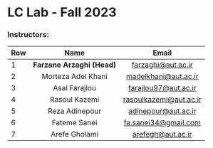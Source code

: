 # LC Lab - Fall 2023

 ### Instructors:
| Row | Name | Email |
| --- | :-:  | :-: |  
| 1 | **Farzane Arzaghi (Head)** | [farzaghi@aut.ac.ir](mailto:farzaghi@aut.ac.ir) |
| 2 | Morteza Adel Khani | [madelkhani@aut.ac.ir](mailto:madelkhani@aut.ac.ir) |
| 3 | Asal Farajlou | [farajlou97@aut.ac.ir](mailto:farajlou97@aut.ac.ir) |
| 4 | Rasoul Kazemi | [rasoulkazemi@aut.ac.ir](mailto:rasoulkazemi@aut.ac.ir) |
| 5 | Reza Adinepour | [adinepour@aut.ac.ir](mailto:adinepour@aut.ac.ir) |
| 6 | Fateme Sanei | [fa.sanei34@gmail.com](mailto:fa.sanei34@gmail.com) |
| 7 | Arefe Gholami | [arefegh@aut.ac.ir](mailto:arefegh@aut.ac.ir) |





